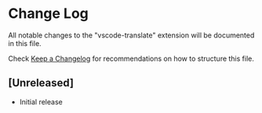 # Change Log

All notable changes to the "vscode-translate" extension will be documented in this file.

Check [Keep a Changelog](http://keepachangelog.com/) for recommendations on how to structure this file.

## [Unreleased]

-   Initial release
